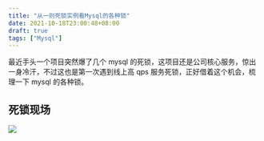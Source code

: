 ```yaml
---
title: "从一则死锁实例看Mysql的各种锁"
date: 2021-10-18T23:00:48+08:00
draft: true
tags: ["Mysql"]
---
```

最近手头一个项目突然爆了几个 mysql 的死锁，这项目还是公司核心服务，惊出一身冷汗，不过这也是第一次遇到线上高 qps 服务死锁，正好借着这个机会，梳理一下 mysql 的各种锁。
<!--more-->

## 死锁现场

![](https://hj24-blog.oss-cn-shanghai.aliyuncs.com/blog/21634574488_.pic_hd.jpg)

